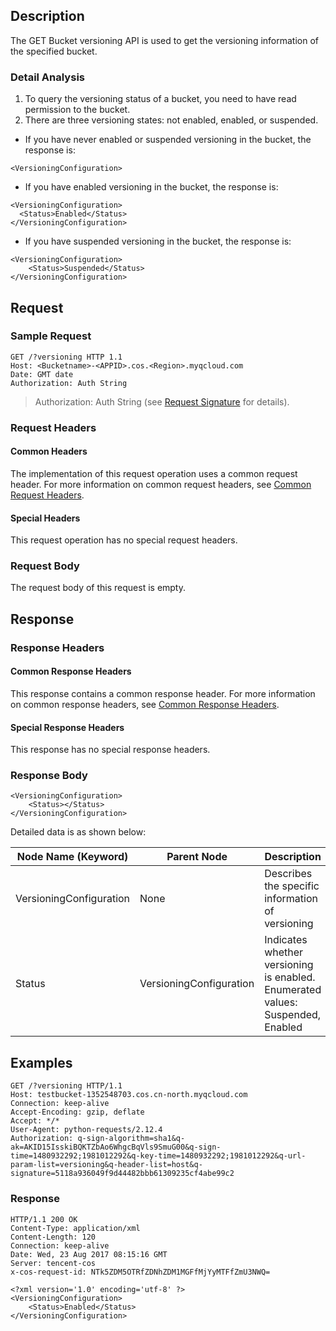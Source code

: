 ## Description
The GET Bucket versioning API is used to get the versioning information of the specified bucket.
### Detail Analysis
1. To query the versioning status of a bucket, you need to have read permission to the bucket.
2. There are three versioning states: not enabled, enabled, or suspended.
- If you have never enabled or suspended versioning in the bucket, the response is:
```
<VersioningConfiguration>
```

- If you have enabled versioning in the bucket, the response is:
```
<VersioningConfiguration>
  <Status>Enabled</Status>
</VersioningConfiguration>
```
- If you have suspended versioning in the bucket, the response is:
```
<VersioningConfiguration>
    <Status>Suspended</Status>
</VersioningConfiguration>
```


## Request
### Sample Request

```
GET /?versioning HTTP 1.1
Host: <Bucketname>-<APPID>.cos.<Region>.myqcloud.com
Date: GMT date
Authorization: Auth String
```

> Authorization: Auth String (see [Request Signature](https://intl.cloud.tencent.com/document/product/436/7778) for details).

### Request Headers

#### Common Headers
The implementation of this request operation uses a common request header. For more information on common request headers, see [Common Request Headers](https://intl.cloud.tencent.com/document/product/436/7728).

#### Special Headers
This request operation has no special request headers.

### Request Body
The request body of this request is empty.

## Response

### Response Headers
#### Common Response Headers 
This response contains a common response header. For more information on common response headers, see [Common Response Headers](https://intl.cloud.tencent.com/document/product/436/7729).
#### Special Response Headers
This response has no special response headers.

### Response Body

```
<VersioningConfiguration>
    <Status></Status>
</VersioningConfiguration>
```

Detailed data is as shown below:

| Node Name (Keyword) | Parent Node | Description | Type |
| --------------------------------------- | --------------------- | --------- | ------- |
| VersioningConfiguration | None | Describes the specific information of versioning | Container |
| Status | VersioningConfiguration | Indicates whether versioning is enabled. Enumerated values: Suspended, Enabled | Enum |


## Examples
```
GET /?versioning HTTP/1.1
Host: testbucket-1352548703.cos.cn-north.myqcloud.com
Connection: keep-alive
Accept-Encoding: gzip, deflate
Accept: */*
User-Agent: python-requests/2.12.4
Authorization: q-sign-algorithm=sha1&q-ak=AKID15IsskiBQKTZbAo6WhgcBqVls9SmuG00&q-sign-time=1480932292;1981012292&q-key-time=1480932292;1981012292&q-url-param-list=versioning&q-header-list=host&q-signature=5118a936049f9d44482bbb61309235cf4abe99c2
```

### Response
```
HTTP/1.1 200 OK
Content-Type: application/xml
Content-Length: 120
Connection: keep-alive
Date: Wed, 23 Aug 2017 08:15:16 GMT
Server: tencent-cos
x-cos-request-id: NTk5ZDM5OTRfZDNhZDM1MGFfMjYyMTFfZmU3NWQ=

<?xml version='1.0' encoding='utf-8' ?>
<VersioningConfiguration>
    <Status>Enabled</Status>
</VersioningConfiguration>
```
